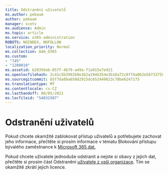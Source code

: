 ```yaml
---
title: Odstranění uživatelů
ms.author: pebaum
author: pebaum
manager: scotv
ms.audience: Admin
ms.topic: article
ms.service: o365-administration
ROBOTS: NOINDEX, NOFOLLOW
localization_priority: Normal
ms.collection: Adm_O365
ms.custom:
- "745"
- "1200010"
ms.assetid: b20356eb-857f-4b79-a49a-f1a915e7e921
ms.openlocfilehash: 2c41c5b3992b9e162a1946354e3b16a72c0ff4a062e56733758f5a888231b866
ms.sourcegitcommit: b5f7da89a650d2915dc652449623c78be6247175
ms.translationtype: MT
ms.contentlocale: cs-CZ
ms.lasthandoff: 08/05/2021
ms.locfileid: "54031507"
---
```

# <a name="deleting-users"></a>Odstranění uživatelů

Pokud chcete okamžitě zablokovat přístup uživatelů a potřebujete zachovat jeho informace, přečtěte si prosím informace v tématu Blokování přístupu bývalého zaměstnance k [Microsoft 365 dat.](https://docs.microsoft.com/microsoft-365/admin/add-users/remove-former-employee#block-a-former-employees-access-to-microsoft-365-data)
  
Pokud chcete uživatele jednoduše odstranit a nejste si obavy z jejich dat, přečtěte si prosím část Odstranění [uživatele z vaší organizace](https://docs.microsoft.com/microsoft-365/admin/add-users/delete-a-user). Tím se okamžitě zkrátí jejich licence.
  